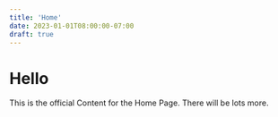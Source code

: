 ```yaml
---
title: 'Home'
date: 2023-01-01T08:00:00-07:00
draft: true
---
```


# Hello

This is the official Content for the Home Page. There will be lots more.